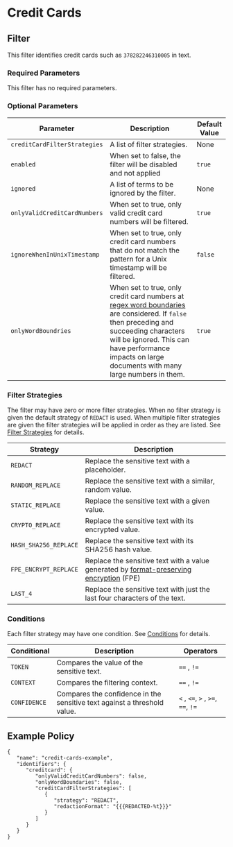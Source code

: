 # Credit Cards

## Filter

This filter identifies credit cards such as `378282246310005` in text.

### Required Parameters

This filter has no required parameters.

### Optional Parameters

| Parameter                    | Description                                                                                                                                                                                                                                                                                                | Default Value |
|------------------------------|------------------------------------------------------------------------------------------------------------------------------------------------------------------------------------------------------------------------------------------------------------------------------------------------------------|---------------|
| `creditCardFilterStrategies` | A list of filter strategies.                                                                                                                                                                                                                                                                               | None          |
| `enabled`                    | When set to false, the filter will be disabled and not applied                                                                                                                                                                                                                                             | `true`        |
| `ignored`                    | A list of terms to be ignored by the filter.                                                                                                                                                                                                                                                               | None          |
| `onlyValidCreditCardNumbers` | When set to true, only valid credit card numbers will be filtered.                                                                                                                                                                                                                                         | `true`        |
| `ignoreWhenInUnixTimestamp`  | When set to true, only credit card numbers that do not match the pattern for a Unix timestamp will be filtered.                                                                                                                                                                                            | `false`       |
| `onlyWordBoundries`          | When set to true, only credit card numbers at [regex word boundaries](https://www.regular-expressions.info/wordboundaries.html) are considered. If `false` then preceding and succeeding characters will be ignored. This can have performance impacts on large documents with many large numbers in them. | `true`        |

### Filter Strategies

The filter may have zero or more filter strategies. When no filter strategy is given the default strategy of `REDACT` is
used. When multiple filter strategies are given the filter strategies will be applied in order as they are listed.
See [Filter Strategies](#filter-strategies) for details.

| Strategy              | Description                                                                                                         |
|-----------------------|---------------------------------------------------------------------------------------------------------------------|
| `REDACT`              | Replace the sensitive text with a placeholder.                                                                      |
| `RANDOM_REPLACE`      | Replace the sensitive text with a similar, random value.                                                            |
| `STATIC_REPLACE`      | Replace the sensitive text with a given value.                                                                      |
| `CRYPTO_REPLACE`      | Replace the sensitive text with its encrypted value.                                                                |
| `HASH_SHA256_REPLACE` | Replace the sensitive text with its SHA256 hash value.                                                              |
| `FPE_ENCRYPT_REPLACE` | Replace the sensitive text with a value generated by [format-preserving encryption](filter-strategies.md#fpe) (FPE) |
| `LAST_4`              | Replace the sensitive text with just the last four characters of the text.                                          |

### Conditions

Each filter strategy may have one condition. See [Conditions](#conditions) for details.

| Conditional  | Description                                                              | Operators                          |
|--------------|--------------------------------------------------------------------------|------------------------------------|
| `TOKEN`      | Compares the value of the sensitive text.                                | `==` , `!=`                        |
| `CONTEXT`    | Compares the filtering context.                                          | `==` , `!=`                        |
| `CONFIDENCE` | Compares the confidence in the sensitive text against a threshold value. | `<` , `<=`, `>` , `>=`, `==`, `!=` |

## Example Policy

```
{
   "name": "credit-cards-example",
   "identifiers": {
      "creditcard": {
         "onlyValidCreditCardNumbers": false,
         "onlyWordBoundaries": false,
         "creditCardFilterStrategies": [
            {
               "strategy": "REDACT",
               "redactionFormat": "{{{REDACTED-%t}}}"
            }
         ]
      }
   }
}
```
